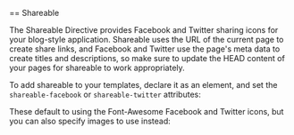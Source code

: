 == Shareable

The Shareable Directive provides Facebook and Twitter sharing icons for your blog-style application. Shareable uses the URL of the current page to create share links, and Facebook and Twitter use the page's meta data to create titles and descriptions, so make sure to update the HEAD content of your pages for shareable to work appropriately.

To add shareable to your templates, declare it as an element, and set the `shareable-facebook` or `shareable-twitter` attributes:

<shareable shareable-facebook shareable-twitter></shareable>

These default to using the Font-Awesome Facebook and Twitter icons, but you can also specify images to use instead:

<shareable shareable-facebook="https://static.hubspot.com/final/img/common/icons/social/facebook-24x24.png" shareable-twitter="https://static.hubspot.com/final/img/common/icons/social/twitter-24x24.png"></shareable>
